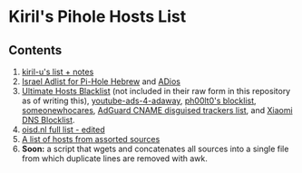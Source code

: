 # Kiril's Pihole Hosts List

## Contents

1. [kiril-u's list + notes](https://raw.githubusercontent.com/kiril-u/orbit-pihole/master/hosts.testing/kirils-hosts.1)
2. [Israel Adlist for Pi-Hole Hebrew](https://raw.githubusercontent.com/jsolarz/IsraelAdlist-PiHole/main/hebrew-adlist.txt) and [ADios](https://raw.githubusercontent.com/AlexRabbit/ADios/master/PIHOLE/hosts)
3. [Ultimate Hosts Blacklist](https://raw.githubusercontent.com/Ultimate-Hosts-Blacklist/Ultimate.Hosts.Blacklist/master/hosts/hosts0) (not included in their raw form in this repository as of writing this), [youtube-ads-4-adaway](https://raw.githubusercontent.com/taichikuji/youtube-ads-4-adaway/master/hosts), [ph00lt0's blocklist](https://raw.githubusercontent.com/ph00lt0/blocklist/master/pihole-blocklist.txt), [someonewhocares](https://someonewhocares.org/hosts/zero/), [AdGuard CNAME disguised trackers list](https://raw.githubusercontent.com/AdguardTeam/cname-trackers/master/combined_disguised_trackers_justdomains.txt), and [Xiaomi DNS Blocklist](https://raw.githubusercontent.com/unknownFalleN/xiaomi-dns-blocklist/master/xiaomi_dns_block.lst).
4. [oisd.nl full list - edited](https://hosts.oisd.nl/)
5. [A list of hosts from assorted sources](https://raw.githubusercontent.com/kiril-u/orbit-pihole/master/hosts.testing/kirils-hosts.5)
6. **Soon:** a script that wgets and concatenates all sources into a single file from which duplicate lines are removed with awk.
